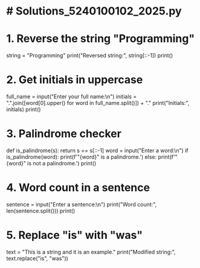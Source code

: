 # # Solutions_5240100102_2025.py

# 1. Reverse the string "Programming"
string = "Programming"
print("Reversed string:", string[::-1])
print()

# 2. Get initials in uppercase
full_name = input("Enter your full name:\n")
initials = ".".join([word[0].upper() for word in full_name.split()]) + "."
print("Initials:", initials)
print()

# 3. Palindrome checker
def is_palindrome(s):
    return s == s[::-1]
word = input("Enter a word:\n")
if is_palindrome(word):
    print(f'"{word}" is a palindrome.')
else:
    print(f'"{word}" is not a palindrome.')
print()

# 4. Word count in a sentence
sentence = input("Enter a sentence:\n")
print("Word count:", len(sentence.split()))
print()

# 5. Replace "is" with "was"
text = "Thís is a string and it is an example."
print("Modified string:", text.replace("is", "was"))